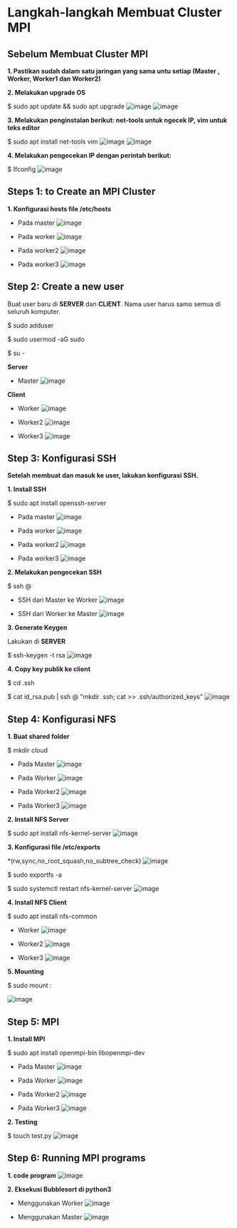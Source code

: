 # Langkah-langkah Membuat Cluster MPI

## Sebelum Membuat Cluster MPI

  **1.	Pastikan sudah dalam satu jaringan yang sama untu setiap (Master , Worker, Worker1 dan Worker2)**
  
  **2.	Melakukan upgrade OS**
 
  $ sudo apt update && sudo apt upgrade
  ![image](https://github.com/rahayuprasiska/Rahayu-Prasiska_09011182126002_PP_SK5B/assets/119491151/7d46f494-aed4-4e11-8e4e-019cc6b964dc)
  ![image](https://github.com/rahayuprasiska/Rahayu-Prasiska_09011182126002_PP_SK5B/assets/119491151/833b73b1-e3d0-405d-9377-f8a8836d1d2a)

  **3.	Melakukan penginstalan berikut: net-tools untuk ngecek IP, vim untuk teks editor**
  
  $ sudo apt install net-tools vim
  ![image](https://github.com/rahayuprasiska/Rahayu-Prasiska_09011182126002_PP_SK5B/assets/119491151/63c09930-6297-444e-bf1e-283923fc1d53)
  ![image](https://github.com/rahayuprasiska/Rahayu-Prasiska_09011182126002_PP_SK5B/assets/119491151/f87e5670-6af1-481a-aff5-b70c5c17a1e0)

  **4.	Melakukan pengecekan IP dengan perintah berikut:**
  
  $ Ifconfig
  ![image](https://github.com/rahayuprasiska/Rahayu-Prasiska_09011182126002_PP_SK5B/assets/119491151/c3433601-0461-4c28-91b1-4024fe202a97)

## Steps 1:  to Create an MPI Cluster

  **1.	Konfigurasi hosts file /etc/hosts**
  -	Pada master
    ![image](https://github.com/rahayuprasiska/Rahayu-Prasiska_09011182126002_PP_SK5B/assets/119491151/4c8cae14-cbc0-4581-a8fe-beaf6aaa642d)

  - Pada worker
    ![image](https://github.com/rahayuprasiska/Rahayu-Prasiska_09011182126002_PP_SK5B/assets/119491151/4d631824-e73e-45df-9596-940e7091b53c)

  - Pada worker2
    ![image](https://github.com/rahayuprasiska/Rahayu-Prasiska_09011182126002_PP_SK5B/assets/119491151/a44e4858-2e3a-4ea6-85d6-f4dee80613f9)

  -	Pada worker3
    ![image](https://github.com/rahayuprasiska/Rahayu-Prasiska_09011182126002_PP_SK5B/assets/119491151/183fbe59-a79b-4583-9cde-ccb016e1b3bd)

## Step 2: Create a new user

  Buat user baru di **SERVER** dan **CLIENT**. Nama user harus samo semua di seluruh komputer.
  
  $ sudo adduser <nama user>
  
  $ sudo usermod -aG sudo <nama user>
  
  $ su - <nama user>

  **Server**
  -	Master
    ![image](https://github.com/rahayuprasiska/Rahayu-Prasiska_09011182126002_PP_SK5B/assets/119491151/c9e6b125-9339-462a-b000-d7d611df9710)

  **Client**
  -	Worker
    ![image](https://github.com/rahayuprasiska/Rahayu-Prasiska_09011182126002_PP_SK5B/assets/119491151/cc0b98b2-7ef4-433c-8675-a9a5f4ce8b79)

  -	Worker2
    ![image](https://github.com/rahayuprasiska/Rahayu-Prasiska_09011182126002_PP_SK5B/assets/119491151/9d591c10-f39d-49ae-ba0c-e1637feda4ee)

  -	Worker3
    ![image](https://github.com/rahayuprasiska/Rahayu-Prasiska_09011182126002_PP_SK5B/assets/119491151/821fce12-e023-4869-b158-04edf1e18d6f)

## Step 3: Konfigurasi SSH

  **Setelah membuat dan masuk ke user, lakukan konfigurasi SSH.**

  **1.	Install SSH**
  
  $ sudo apt install openssh-server
  -	Pada master
    ![image](https://github.com/rahayuprasiska/Rahayu-Prasiska_09011182126002_PP_SK5B/assets/119491151/7f42e519-0f6e-4fcf-a2a4-f676a707efb2)

  -	Pada worker
    ![image](https://github.com/rahayuprasiska/Rahayu-Prasiska_09011182126002_PP_SK5B/assets/119491151/151a8b43-9d37-45cd-a9ef-b28ebec02ddd)

  -	Pada worker2
    ![image](https://github.com/rahayuprasiska/Rahayu-Prasiska_09011182126002_PP_SK5B/assets/119491151/4e6b6b98-c3b3-43d0-b425-c0d2af196ad8)

  - Pada worker3
  ![image](https://github.com/rahayuprasiska/Rahayu-Prasiska_09011182126002_PP_SK5B/assets/119491151/c28a5a40-cea6-4948-a4b5-a5f7af5f5ff9)

  **2.	Melakukan pengecekan SSH**
  
  $ ssh <nama user>@<host>

  -	SSH dari Master ke Worker
    ![image](https://github.com/rahayuprasiska/Rahayu-Prasiska_09011182126002_PP_SK5B/assets/119491151/4e44921e-c11d-4475-b0d9-b01cddaac47c)

  -	SSH dari Worker ke Master
    ![image](https://github.com/rahayuprasiska/Rahayu-Prasiska_09011182126002_PP_SK5B/assets/119491151/489fe8fd-2132-452c-8467-5f5908456dba)

  **3.	Generate Keygen**
     
  Lakukan di **SERVER**
  
  $ ssh-keygen -t rsa
  ![image](https://github.com/rahayuprasiska/Rahayu-Prasiska_09011182126002_PP_SK5B/assets/119491151/e4388ec7-cfbe-4f3e-ad98-9d04bf8d387a)

  **4.	Copy key publik ke client**
  
  $ cd .ssh
  
  $ cat id_rsa.pub | ssh <nama user>@<host> "mkdir .ssh; cat >> .ssh/authorized_keys"
  ![image](https://github.com/rahayuprasiska/Rahayu-Prasiska_09011182126002_PP_SK5B/assets/119491151/2b8e5c49-3d7e-4d36-b738-f26bf0107f31)

## Step 4: Konfigurasi NFS

  **1.	Buat shared folder**
  
  $ mkdir cloud

  -	Pada Master
    ![image](https://github.com/rahayuprasiska/Rahayu-Prasiska_09011182126002_PP_SK5B/assets/119491151/d9b7ef28-0c1e-45a3-a1a3-2625b0260c6f)

  -	Pada Worker
    ![image](https://github.com/rahayuprasiska/Rahayu-Prasiska_09011182126002_PP_SK5B/assets/119491151/841e273f-545a-46e5-9a8b-1129211bd767)

  -	Pada Worker2
    ![image](https://github.com/rahayuprasiska/Rahayu-Prasiska_09011182126002_PP_SK5B/assets/119491151/ff7f10b9-5640-472c-bf26-cf7ff22c7652)

  -	Pada Worker3
    ![image](https://github.com/rahayuprasiska/Rahayu-Prasiska_09011182126002_PP_SK5B/assets/119491151/679cd343-47e4-469d-bc19-4292263e82ab)

  **2.	Install NFS Server**

  $ sudo apt install nfs-kernel-server
  ![image](https://github.com/rahayuprasiska/Rahayu-Prasiska_09011182126002_PP_SK5B/assets/119491151/2cefa1c7-2789-440c-8c90-89e8da871e91)

  **3.	Konfigurasi file /etc/exports**
  
  <lokasi shared folder> *(rw,sync,no_root_squash,no_subtree_check)
  ![image](https://github.com/rahayuprasiska/Rahayu-Prasiska_09011182126002_PP_SK5B/assets/119491151/71a8e51f-e9be-4f82-a12e-01a9807261b2)

  $ sudo exportfs -a
  
  $ sudo systemctl restart nfs-kernel-server
  ![image](https://github.com/rahayuprasiska/Rahayu-Prasiska_09011182126002_PP_SK5B/assets/119491151/c187ed04-3b70-42fb-b79a-2253a2b95f28)

  **4.	Install NFS Client**

  $ sudo apt install nfs-common
  
  -	Worker
    ![image](https://github.com/rahayuprasiska/Rahayu-Prasiska_09011182126002_PP_SK5B/assets/119491151/af4836cf-d2c7-4dd9-99c8-9c3a9f548064)

  -	Worker2
    ![image](https://github.com/rahayuprasiska/Rahayu-Prasiska_09011182126002_PP_SK5B/assets/119491151/5141fe7d-3399-4633-9365-d065d6201a12)

  -	Worker3
    ![image](https://github.com/rahayuprasiska/Rahayu-Prasiska_09011182126002_PP_SK5B/assets/119491151/4a16f7d0-a9d5-4354-a27e-8fae2fe47377)

  **5.	Mounting**
  
  $ sudo mount <server host>:<lokasi shared folder di server> <lokasi shared folder di client>

  ![image](https://github.com/rahayuprasiska/Rahayu-Prasiska_09011182126002_PP_SK5B/assets/119491151/c056095c-8f6e-405d-9946-cc9f68f79728)

## Step 5: MPI

  **1.	Install MPI**

  $ sudo apt install openmpi-bin libopenmpi-dev

  -	Pada Master
    ![image](https://github.com/rahayuprasiska/Rahayu-Prasiska_09011182126002_PP_SK5B/assets/119491151/c54db478-bd27-4c60-b207-9f644f1d741c)

  -	Pada Worker
    ![image](https://github.com/rahayuprasiska/Rahayu-Prasiska_09011182126002_PP_SK5B/assets/119491151/b3634f5a-5947-4cc7-be9e-0adaa98d2574)

  -	Pada Worker2
    ![image](https://github.com/rahayuprasiska/Rahayu-Prasiska_09011182126002_PP_SK5B/assets/119491151/2628d2a0-ed0e-4f25-8e41-0bbb580a03ac)

  -	Pada Worker3
    ![image](https://github.com/rahayuprasiska/Rahayu-Prasiska_09011182126002_PP_SK5B/assets/119491151/3d55a006-9610-45c4-8919-b453f96ae5fb)

  **2.	Testing**

  $ touch test.py
  ![image](https://github.com/rahayuprasiska/Rahayu-Prasiska_09011182126002_PP_SK5B/assets/119491151/1fbfa182-c72a-4f70-99c6-276298ebfad4)

## Step 6: Running MPI programs

  **1.	code program**
  ![image](https://github.com/rahayuprasiska/Rahayu-Prasiska_09011182126002_PP_SK5B/assets/119491151/3403e33c-60b7-4335-bd56-e4dc90900d8c)

  **2.	Eksekusi Bubblesort di python3**
  
  -	Menggunakan Worker
    ![image](https://github.com/rahayuprasiska/Rahayu-Prasiska_09011182126002_PP_SK5B/assets/119491151/19a348c2-2f38-4c4c-a2c7-02a3f0e3ff8a)

  -	Menggunakan Master
    ![image](https://github.com/rahayuprasiska/Rahayu-Prasiska_09011182126002_PP_SK5B/assets/119491151/34d02715-0580-4e85-b836-8f69ebca6a74)

  
